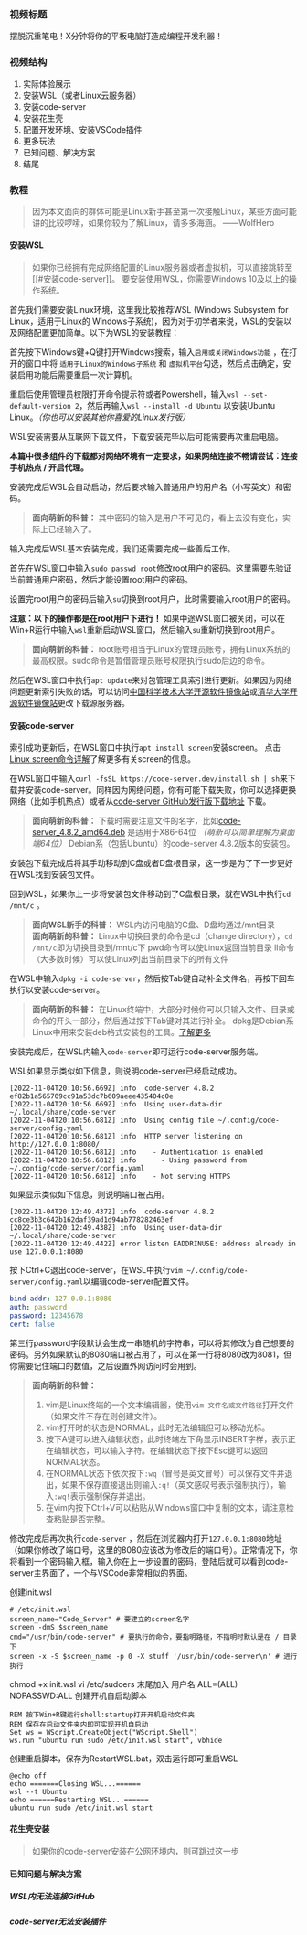 ### 视频标题
摆脱沉重笔电！X分钟将你的平板电脑打造成编程开发利器！

### 视频结构
1. 实际体验展示
2. 安装WSL（或者Linux云服务器）
3. 安装code-server
4. 安装花生壳
5. 配置开发环境、安装VSCode插件
6. 更多玩法
7. 已知问题、解决方案
8. 结尾

### 教程
>因为本文面向的群体可能是Linux新手甚至第一次接触Linux，某些方面可能讲的比较啰嗦，如果你较为了解Linux，请多多海涵。
>——WolfHero
#### 安装WSL
> 如果你已经拥有完成网络配置的Linux服务器或者虚拟机，可以直接跳转至[[#安装code-server]]。
> 要安装使用WSL，你需要Windows 10及以上的操作系统。

首先我们需要安装Linux环境，这里我比较推荐WSL (Windows Subsystem for Linux，适用于Linux的 Windows子系统)，因为对于初学者来说，WSL的安装以及网络配置更加简单。以下为WSL的安装教程：

首先按下Windows键+Q键打开Windows搜索，输入`启用或关闭Windows功能` ，在打开的窗口中将 `适用于Linux的Windows子系统` 和 `虚拟机平台`勾选，然后点击确定，安装启用功能后需要重启一次计算机。

重启后使用管理员权限打开命令提示符或者Powershell，输入`wsl --set-default-version 2`，然后再输入`wsl --install -d Ubuntu` 以安装Ubuntu Linux。*（你也可以安装其他你喜爱的Linux发行版）*

WSL安装需要从互联网下载文件，下载安装完毕以后可能需要再次重启电脑。

**本篇中很多组件的下载都对网络环境有一定要求，如果网络连接不畅请尝试：连接手机热点 / 开启代理。**

安装完成后WSL会自动启动，然后要求输入普通用户的用户名（小写英文）和密码。
>**面向萌新的科普：**
>其中密码的输入是用户不可见的，看上去没有变化，实际上已经输入了。

输入完成后WSL基本安装完成，我们还需要完成一些善后工作。

首先在WSL窗口中输入`sudo passwd root`修改root用户的密码。这里需要先验证当前普通用户密码，然后才能设置root用户的密码。

设置完root用户的密码后输入`su`切换到root用户，此时需要输入root用户的密码。

**注意：以下的操作都是在root用户下进行！**
如果中途WSL窗口被关闭，可以在Win+R运行中输入`wsl`重新启动WSL窗口，然后输入`su`重新切换到root用户。

>**面向萌新的科普：**
>root账号相当于Linux的管理员账号，拥有Linux系统的最高权限。sudo命令是暂借管理员账号权限执行sudo后边的命令。

然后在WSL窗口中执行`apt update`来对包管理工具索引进行更新。如果因为网络问题更新索引失败的话，可以访问[中国科学技术大学开源软件镜像站](https://mirrors.ustc.edu.cn/help/ubuntu.html)或[清华大学开源软件镜像站](https://mirrors.tuna.tsinghua.edu.cn/)更改下载源服务器。
#### 安装code-server
索引成功更新后，在WSL窗口中执行`apt install screen`安装screen。 点击[Linux screen命令详解](https://www.cnblogs.com/cpxlll/p/15800214.html)了解更多有关screen的信息。

在WSL窗口中输入`curl -fsSL https://code-server.dev/install.sh | sh`来下载并安装code-server。同样因为网络问题，你有可能下载失败，你可以选择更换网络（比如手机热点）或者从[code-server GitHub发行版下载地址](https://github.com/coder/code-server/releases) 下载。
>**面向萌新的科普：**
>下载时需要注意文件的名字，比如[code-server_4.8.2_amd64.deb](https://github.com/coder/code-server/releases/download/v4.8.2/code-server_4.8.2_amd64.deb) 是适用于X86-64位 *（萌新可以简单理解为桌面端64位）* Debian系（包括Ubuntu）的code-server 4.8.2版本的安装包。

安装包下载完成后将其手动移动到C盘或者D盘根目录，这一步是为了下一步更好在WSL找到安装包文件。

回到WSL，如果你上一步将安装包文件移动到了C盘根目录，就在WSL中执行`cd /mnt/c` 。
>**面向WSL新手的科普：**
>WSL内访问电脑的C盘、D盘均通过/mnt目录  
>**面向萌新的科普：**
>Linux中切换目录的命令是cd（change directory），`cd /mnt/c`即为切换目录到/mnt/c下
>pwd命令可以使Linux返回当前目录
>ll命令（大多数时候）可以使Linux列出当前目录下的所有文件

在WSL中输入`dpkg -i code-server`，然后按Tab键自动补全文件名，再按下回车执行以安装code-server。
>**面向萌新的科普：**
>在Linux终端中，大部分时候你可以只输入文件、目录或命令的开头一部分，然后通过按下Tab键对其进行补全。
>dpkg是Debian系Linux中用来安装deb格式安装包的工具。[了解更多](https://baike.baidu.com/item/dpkg/9944168) 

安装完成后，在WSL内输入`code-server`即可运行code-server服务端。

WSL如果显示类似如下信息，则说明code-server已经启动成功。
```
[2022-11-04T20:10:56.669Z] info  code-server 4.8.2 ef82b1a565709cc91a53dc7b609aeee435404c0e
[2022-11-04T20:10:56.669Z] info  Using user-data-dir ~/.local/share/code-server
[2022-11-04T20:10:56.681Z] info  Using config file ~/.config/code-server/config.yaml
[2022-11-04T20:10:56.681Z] info  HTTP server listening on http://127.0.0.1:8080/
[2022-11-04T20:10:56.681Z] info    - Authentication is enabled
[2022-11-04T20:10:56.681Z] info      - Using password from ~/.config/code-server/config.yaml
[2022-11-04T20:10:56.681Z] info    - Not serving HTTPS
```
如果显示类似如下信息，则说明端口被占用。
```
[2022-11-04T20:12:49.437Z] info  code-server 4.8.2 cc8ce3b3c642b162daf39ad1d94ab778282463ef
[2022-11-04T20:12:49.438Z] info  Using user-data-dir ~/.local/share/code-server
[2022-11-04T20:12:49.442Z] error listen EADDRINUSE: address already in use 127.0.0.1:8080
```
按下Ctrl+C退出code-server，在WSL中执行`vim ~/.config/code-server/config.yaml`以编辑code-server配置文件。
```yaml
bind-addr: 127.0.0.1:8080
auth: password
password: 12345678
cert: false
```
第三行password字段默认会生成一串随机的字符串，可以将其修改为自己想要的密码。另外如果默认的8080端口被占用了，可以在第一行将8080改为8081，但你需要记住端口的数值，之后设置外网访问时会用到。 
>**面向萌新的科普：**
>1. vim是Linux终端的一个文本编辑器，使用`vim 文件名或文件路径`打开文件（如果文件不存在则创建文件）。
>2. vim打开时的状态是NORMAL，此时无法编辑但可以移动光标。
>3. 按下A键可以进入编辑状态，此时终端左下角显示INSERT字样，表示正在编辑状态，可以输入字符。在编辑状态下按下Esc键可以返回NORMAL状态。
>4. 在NORMAL状态下依次按下`:wq`（冒号是英文冒号）可以保存文件并退出，如果不保存直接退出则输入`:q!`（英文感叹号表示强制执行），输入`:wq!`表示强制保存并退出。
>5. 在vim内按下Ctrl+V可以粘贴从Windows窗口中复制的文本，请注意检查粘贴是否完整。

修改完成后再次执行`code-server` ，然后在浏览器内打开`127.0.0.1:8080`地址（如果你修改了端口号，这里的8080应该改为修改后的端口号）。正常情况下，你将看到一个密码输入框，输入你在上一步设置的密码，登陆后就可以看到code-server主界面了，一个与VSCode非常相似的界面。

创建init.wsl
```shell
# /etc/init.wsl
screen_name="Code_Server" # 要建立的screen名字
screen -dmS $screen_name
cmd="/usr/bin/code-server" # 要执行的命令，要指明路径，不指明时默认是在 / 目录下
screen -x -S $screen_name -p 0 -X stuff '/usr/bin/code-server\n' # 进行执行
```
chmod +x init.wsl
vi /etc/sudoers 末尾加入 用户名 ALL=(ALL) NOPASSWD:ALL
创建开机自启动脚本
```VBScript
REM 按下Win+R键运行shell:startup打开开机启动文件夹
REM 保存在启动文件夹内即可实现开机自启动
Set ws = WScript.CreateObject("WScript.Shell")
ws.run "ubuntu run sudo /etc/init.wsl start", vbhide
```
创建重启脚本，保存为RestartWSL.bat，双击运行即可重启WSL
```Batch
@echo off
echo =======Closing WSL...======
wsl --t Ubuntu
echo ======Restarting WSL...======
ubuntu run sudo /etc/init.wsl start
```
#### 花生壳安装
> 如果你的code-server安装在公网环境内，则可跳过这一步

#### 已知问题与解决方案
##### WSL内无法连接GitHub

##### code-server无法安装插件
